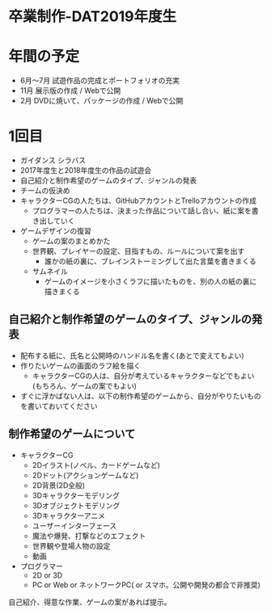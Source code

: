 # 卒業制作-DAT2019年度生

# 年間の予定
- 6月～7月 試遊作品の完成とポートフォリオの充実
- 11月 展示版の作成 / Webで公開
- 2月 DVDに焼いて、パッケージの作成 / Webで公開

# 1回目
- ガイダンス シラバス
- 2017年度生と2018年度生の作品の試遊会
- 自己紹介と制作希望のゲームのタイプ、ジャンルの発表
- チームの仮決め
- キャラクターCGの人たちは、GitHubアカウントとTrelloアカウントの作成
  - プログラマーの人たちは、決まった作品について話し合い、紙に案を書き出していく
- ゲームデザインの復習
  - ゲームの案のまとめかた
  - 世界観、プレイヤーの設定、目指すもの、ルールについて案を出す
    - 誰かの紙の裏に、ブレインストーミングして出た言葉を書きまくる
  - サムネイル
    - ゲームのイメージを小さくラフに描いたものを、別の人の紙の裏に描きまくる

## 自己紹介と制作希望のゲームのタイプ、ジャンルの発表
- 配布する紙に、氏名と公開時のハンドル名を書く(あとで変えてもよい)
- 作りたいゲームの画面のラフ絵を描く
  - キャラクターCGの人は、自分が考えているキャラクターなどでもよい(もちろん、ゲームの案でもよい)
- すぐに浮かばない人は、以下の制作希望のゲームから、自分がやりたいものを書いておいてください

## 制作希望のゲームについて
- キャラクターCG
  - 2Dイラスト(ノベル、カードゲームなど)
  - 2Dドット(アクションゲームなど)
  - 2D背景(2D全般)
  - 3Dキャラクターモデリング
  - 3Dオブジェクトモデリング
  - 3Dキャラクターアニメ
  - ユーザーインターフェース
  - 魔法や爆発、打撃などのエフェクト
  - 世界観や登場人物の設定
  - 動画
- プログラマー
  - 2D or 3D
  - PC or Web or ネットワークPC( or スマホ。公開や開発の都合で非推奨)

自己紹介、得意な作業、ゲームの案があれば提示。

